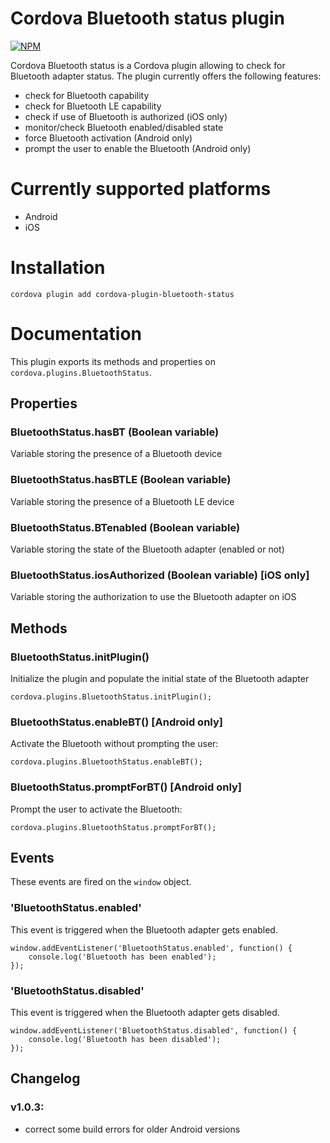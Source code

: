 # Cordova Bluetooth status plugin

[![NPM](https://nodei.co/npm/cordova-plugin-bluetooth-status.png?downloads=true&downloadRank=true&stars=true)](https://nodei.co/npm/cordova-plugin-bluetooth-status/)

Cordova Bluetooth status is a Cordova plugin allowing to check for Bluetooth adapter status.
The plugin currently offers the following features:

- check for Bluetooth capability
- check for Bluetooth LE capability
- check if use of Bluetooth is authorized (iOS only)
- monitor/check Bluetooth enabled/disabled state
- force Bluetooth activation (Android only)
- prompt the user to enable the Bluetooth (Android only)

# Currently supported platforms

- Android
- iOS

# Installation

    cordova plugin add cordova-plugin-bluetooth-status

# Documentation

This plugin exports its methods and properties on `cordova.plugins.BluetoothStatus`.

## Properties

### BluetoothStatus.hasBT (Boolean variable)

Variable storing the presence of a Bluetooth device

### BluetoothStatus.hasBTLE (Boolean variable)

Variable storing the presence of a Bluetooth LE device

### BluetoothStatus.BTenabled (Boolean variable)

Variable storing the state of the Bluetooth adapter (enabled or not)

### BluetoothStatus.iosAuthorized (Boolean variable) \[iOS only\]

Variable storing the authorization to use the Bluetooth adapter on iOS

## Methods

### BluetoothStatus.initPlugin()

Initialize the plugin and populate the initial state of the Bluetooth adapter

    cordova.plugins.BluetoothStatus.initPlugin();

### BluetoothStatus.enableBT() \[Android only\]

Activate the Bluetooth without prompting the user:

    cordova.plugins.BluetoothStatus.enableBT();

### BluetoothStatus.promptForBT() \[Android only\]

Prompt the user to activate the Bluetooth:

    cordova.plugins.BluetoothStatus.promptForBT();

## Events

These events are fired on the `window` object.

### 'BluetoothStatus.enabled'

This event is triggered when the Bluetooth adapter gets enabled.

    window.addEventListener('BluetoothStatus.enabled', function() {
        console.log('Bluetooth has been enabled');
    });

### 'BluetoothStatus.disabled'

This event is triggered when the Bluetooth adapter gets disabled.

    window.addEventListener('BluetoothStatus.disabled', function() {
        console.log('Bluetooth has been disabled');
    });

## Changelog

### v1.0.3:
- correct some build errors for older Android versions
